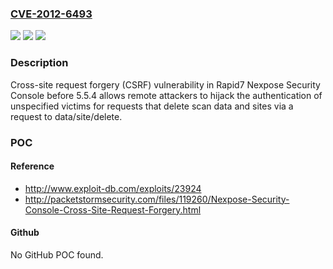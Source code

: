 ### [CVE-2012-6493](https://cve.mitre.org/cgi-bin/cvename.cgi?name=CVE-2012-6493)
![](https://img.shields.io/static/v1?label=Product&message=n%2Fa&color=blue)
![](https://img.shields.io/static/v1?label=Version&message=n%2Fa&color=blue)
![](https://img.shields.io/static/v1?label=Vulnerability&message=n%2Fa&color=brighgreen)

### Description

Cross-site request forgery (CSRF) vulnerability in Rapid7 Nexpose Security Console before 5.5.4 allows remote attackers to hijack the authentication of unspecified victims for requests that delete scan data and sites via a request to data/site/delete.

### POC

#### Reference
- http://www.exploit-db.com/exploits/23924
- http://packetstormsecurity.com/files/119260/Nexpose-Security-Console-Cross-Site-Request-Forgery.html

#### Github
No GitHub POC found.

